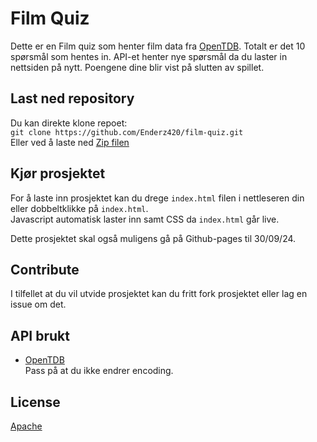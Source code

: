 # Film Quiz
Dette er en Film quiz som henter film data fra [OpenTDB](https://opentdb.com).
Totalt er det 10 spørsmål som hentes in. 
API-et henter nye spørsmål da du laster in nettsiden på nytt.
Poengene dine blir vist på slutten av spillet.

## Last ned repository
Du kan direkte klone repoet:<br>
```git clone https://github.com/Enderz420/film-quiz.git```<br>
Eller ved å laste ned [Zip filen](https://github.com/Enderz420/film-quiz/archive/refs/heads/main.zip)

## Kjør prosjektet
For å laste inn prosjektet kan du drege ``index.html`` filen i nettleseren din<br>
eller dobbeltklikke på ``index.html``.<br> 
Javascript automatisk laster inn samt CSS da ```index.html``` går live.

Dette prosjektet skal også muligens gå på Github-pages til 30/09/24.

## Contribute
I tilfellet at du vil utvide prosjektet kan du fritt fork prosjektet eller lag en issue om det.

## API brukt
- [OpenTDB](https://opentdb.com/api_config.php) \
Pass på at du ikke endrer encoding.

## License
[Apache](https://github.com/Enderz420/film-quiz/blob/main/LICENSE)
